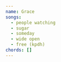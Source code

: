 ```yaml
---
name: Grace
songs:
  - people watching
  - sugar
  - someday
  - wide open
  - free (kpdh)
chords: []
---
```

